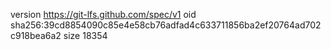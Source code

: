 version https://git-lfs.github.com/spec/v1
oid sha256:39cd8854090c85e4e58cb76adfad4c633711856ba2ef20764ad702c918bea6a2
size 18354
